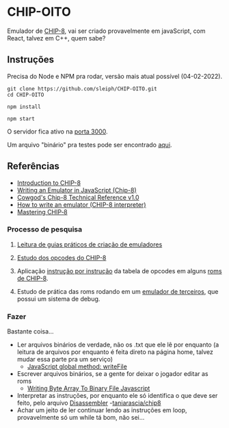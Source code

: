 # CHIP-OITO

Emulador de [CHIP-8](https://en.wikipedia.org/wiki/CHIP-8), vai ser criado provavelmente em javaScript, com React, talvez em C++, quem sabe?

## Instruções
Precisa do Node e NPM pra rodar, versão mais atual possível (04-02-2022).

```shell
git clone https://github.com/sleiph/CHIP-OITO.git
cd CHIP-OITO
```

```shell
npm install
```

```shell
npm start
```

O servidor fica ativo na [porta 3000](http://localhost:3000/).

Um arquivo "binário" pra testes pode ser encontrado [aqui](./src/data/pong.txt).

## Referências

- [Introduction to CHIP-8](http://www.emulator101.com/introduction-to-chip-8.html)
- [Writing an Emulator in JavaScript (Chip-8)](https://www.taniarascia.com/writing-an-emulator-in-javascript-chip8/)
- [Cowgod's Chip-8 Technical Reference v1.0](http://devernay.free.fr/hacks/chip8/C8TECH10.HTM)
- [How to write an emulator (CHIP-8 interpreter)](https://multigesture.net/articles/how-to-write-an-emulator-Chip-8-interpreter/)
- [Mastering CHIP‐8](https://github.com/mattmikolay/chip-8/wiki/Mastering-CHIP%E2%80%908)

### Processo de pesquisa

1. [Leitura de guias práticos de criação de emuladores](http://www.emulator101.com/introduction-to-chip-8.html)

2. [Estudo dos opcodes do CHIP-8](https://en.wikipedia.org/wiki/CHIP-8#Opcode_table)

3. Aplicação [instrução por instrução](/roms/pong/pong-instr.md) da tabela de opcodes em alguns [roms de CHIP-8](/roms). 

4. Estudo de prática das roms rodando em um [emulador de terceiros](https://github.com/massung/CHIP-8), que possui um sistema de debug.

### Fazer

Bastante coisa...
- Ler arquivos binários de verdade, não os .txt que ele lê por enquanto (a leitura de arquivos por enquanto é feita direto na página home, talvez mudar essa parte pra um serviço)
    - [JavaScript global method: writeFile](https://docs.microfocus.com/SM/9.51/Hybrid/Content/programming/javascript/reference/javascript_global_method_writefile.htm#:~:text=Use%20the%20string%20%22b%22%20to,write%20to%20a%20text%20file.)
- Escrever arquivos binários, se a gente for deixar o jogador editar as roms
    - [Writing Byte Array To Binary File Javascript](https://stackoverflow.com/questions/26244126/writing-byte-array-to-binary-file-javascript)
- Interpretar as instruções, por enquanto ele só identifica o que deve ser feito, pelo arquivo [Disassembler](./src/services/Disassembler.js)
    -[taniarascia/chip8](https://github.com/taniarascia/chip8/tree/master/classes)
- Achar um jeito de ler continuar lendo as instruções em loop, provavelmente só um while tá bom, não sei...
